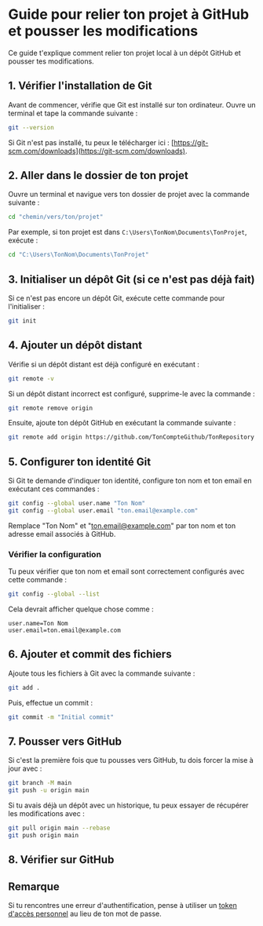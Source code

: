 
# Guide pour relier ton projet à GitHub et pousser les modifications

Ce guide t'explique comment relier ton projet local à un dépôt GitHub et pousser tes modifications.

## 1. Vérifier l'installation de Git

Avant de commencer, vérifie que Git est installé sur ton ordinateur. Ouvre un terminal et tape la commande suivante :

```sh
git --version
```

Si Git n'est pas installé, tu peux le télécharger ici : [https://git-scm.com/downloads](https://git-scm.com/downloads).

## 2. Aller dans le dossier de ton projet

Ouvre un terminal et navigue vers ton dossier de projet avec la commande suivante :

```sh
cd "chemin/vers/ton/projet"
```

Par exemple, si ton projet est dans `C:\Users\TonNom\Documents\TonProjet`, exécute :

```sh
cd "C:\Users\TonNom\Documents\TonProjet"
```

## 3. Initialiser un dépôt Git (si ce n'est pas déjà fait)

Si ce n'est pas encore un dépôt Git, exécute cette commande pour l'initialiser :

```sh
git init
```

## 4. Ajouter un dépôt distant

Vérifie si un dépôt distant est déjà configuré en exécutant :

```sh
git remote -v
```

Si un dépôt distant incorrect est configuré, supprime-le avec la commande :

```sh
git remote remove origin
```

Ensuite, ajoute ton dépôt GitHub en exécutant la commande suivante :

```sh
git remote add origin https://github.com/TonCompteGithub/TonRepository
```

## 5. Configurer ton identité Git

Si Git te demande d'indiquer ton identité, configure ton nom et ton email en exécutant ces commandes :

```sh
git config --global user.name "Ton Nom"
git config --global user.email "ton.email@example.com"
```

Remplace "Ton Nom" et "ton.email@example.com" par ton nom et ton adresse email associés à GitHub.

### Vérifier la configuration

Tu peux vérifier que ton nom et email sont correctement configurés avec cette commande :

```sh
git config --global --list
```

Cela devrait afficher quelque chose comme :

```
user.name=Ton Nom
user.email=ton.email@example.com
```

## 6. Ajouter et commit des fichiers

Ajoute tous les fichiers à Git avec la commande suivante :

```sh
git add .
```

Puis, effectue un commit :

```sh
git commit -m "Initial commit"
```

## 7. Pousser vers GitHub

Si c'est la première fois que tu pousses vers GitHub, tu dois forcer la mise à jour avec :

```sh
git branch -M main
git push -u origin main
```

Si tu avais déjà un dépôt avec un historique, tu peux essayer de récupérer les modifications avec :

```sh
git pull origin main --rebase
git push origin main
```

## 8. Vérifier sur GitHub

## Remarque

Si tu rencontres une erreur d'authentification, pense à utiliser un [token d'accès personnel](https://github.com/settings/tokens) au lieu de ton mot de passe.
